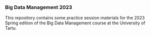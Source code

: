 ### Big Data Management 2023

This repository contains some practice session materials for the 2023 Spring edition of the Big Data Management course at the University of Tartu.